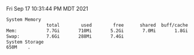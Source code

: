 Fri Sep 17 10:31:44 PM MDT 2021
```bash
System Memory
               total        used        free      shared  buff/cache   available
Mem:           7.7Gi       710Mi       5.2Gi       7.0Mi       1.8Gi       6.6Gi
Swap:          7.6Gi       288Mi       7.4Gi
System Storage
650M	.
```
